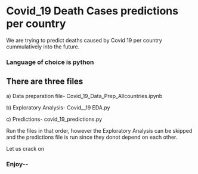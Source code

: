 # Covid_19 Death Cases predictions per country

We are trying to predict deaths caused by Covid 19 per country cummulatively into the future.

### Language of choice is python

## There are three files

a) Data preparation file- Covid_19_Data_Prep_Allcountries.ipynb

b) Exploratory Analysis- Covid__19 EDA.py

c) Predictions- covid_19_predictions.py

Run the files in that order, however the Exploratory Analysis can be skipped and the predictions file is run since they donot depend on each other.

Let us crack on

### Enjoy--
